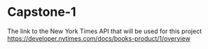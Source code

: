 # Capstone-1
The link to the New York Times API that will be used for this project
https://developer.nytimes.com/docs/books-product/1/overview
